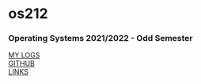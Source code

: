 # os212

### Operating Systems 2021/2022 - Odd Semester

[MY LOGS](TXT/mylog.txt)<br>
[GITHUB](https://github.com/orelar/os212/)<br>
[LINKS](LINKS)<br> 
